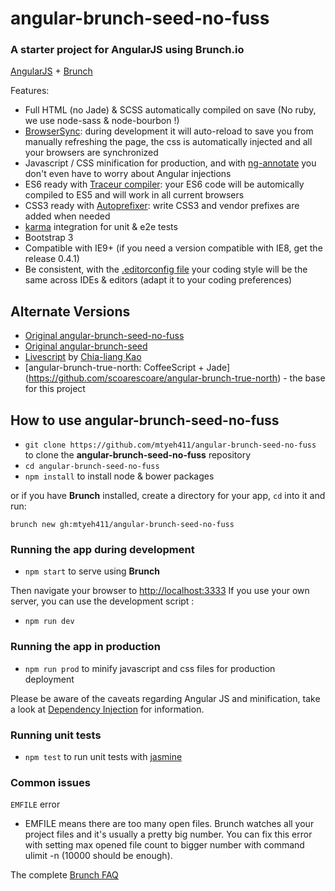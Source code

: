 # angular-brunch-seed-no-fuss
### A starter project for AngularJS using Brunch.io

[AngularJS](http://angularjs.org) + [Brunch](http://brunch.io)

Features:
* Full HTML (no Jade) & SCSS automatically compiled on save (No ruby, we use node-sass & node-bourbon !)
* [BrowserSync](http://www.browsersync.io/): during development it will auto-reload to save you from manually refreshing the page, the css is automatically injected and all your browsers are synchronized
* Javascript / CSS minification for production, and with [ng-annotate](https://github.com/olov/ng-annotate) you don't even have to worry about Angular injections
* ES6 ready with [Traceur compiler](https://github.com/google/traceur-compiler): your ES6 code will be automically compiled to ES5 and will work in all current browsers
* CSS3 ready with [Autoprefixer](https://github.com/postcss/autoprefixer): write CSS3 and vendor prefixes are added when needed
* [karma](http://karma-runner.github.io) integration for unit & e2e tests
* Bootstrap 3
* Compatible with IE9+ (if you need a version compatible with IE8, get the release 0.4.1)
* Be consistent, with the [.editorconfig file](http://editorconfig.org/) your coding style will be the same across IDEs & editors (adapt it to your coding preferences)

## Alternate Versions

- [Original angular-brunch-seed-no-fuss](https://github.com/ocombe/angular-brunch-seed-no-fuss)
- [Original angular-brunch-seed](https://github.com/scotch/angular-brunch-seed)
- [Livescript](https://github.com/clkao/angular-brunch-seed-livescript) by [Chia-liang Kao](https://github.com/clkao)
- [angular-brunch-true-north: CoffeeScript + Jade] (https://github.com/scoarescoare/angular-brunch-true-north) - the base for this project

## How to use angular-brunch-seed-no-fuss

* `git clone https://github.com/mtyeh411/angular-brunch-seed-no-fuss` to clone the **angular-brunch-seed-no-fuss** repository
* `cd angular-brunch-seed-no-fuss`
* `npm install` to install node & bower packages

or if you have **Brunch** installed, create a directory for your app, `cd` into it and run:

`brunch new gh:mtyeh411/angular-brunch-seed-no-fuss`

### Running the app during development

* `npm start` to serve using **Brunch**

Then navigate your browser to [http://localhost:3333](http://localhost:3333)
If you use your own server, you can use the development script :

* `npm run dev`

### Running the app in production

* `npm run prod` to minify javascript and css files for production deployment

Please be aware of the caveats regarding Angular JS and minification, take a look at [Dependency Injection](http://docs.angularjs.org/guide/di) for information.

### Running unit tests

* `npm test` to run unit tests with [jasmine](http://jasmine.github.io/)

### Common issues

`EMFILE` error
- EMFILE means there are too many open files. Brunch watches all your project files and it's usually a pretty big number. You can fix this error with setting max opened file count to bigger number with command ulimit -n <number> (10000 should be enough).

The complete [Brunch FAQ](https://github.com/brunch/brunch/blob/master/docs/faq.md)

